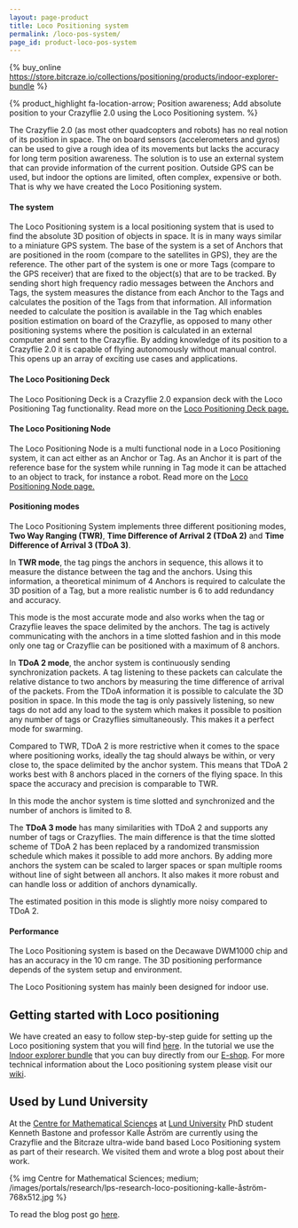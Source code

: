```yaml
---
layout: page-product
title: Loco Positioning system
permalink: /loco-pos-system/
page_id: product-loco-pos-system
---
```


{% buy_online https://store.bitcraze.io/collections/positioning/products/indoor-explorer-bundle %}

{% product_highlight
fa-location-arrow;
Position awareness;
Add absolute position to your Crazyflie 2.0 using the Loco Positioning system.
%}

The Crazyflie 2.0 (as most other quadcopters and robots) has no real notion of
its position in space. The on board sensors (accelerometers and gyros) can be
used to give a rough idea of its movements but lacks the accuracy for long term
position awareness. The solution is to use an external system that can provide
information of the current position. Outside GPS can be used, but indoor the
options are limited, often complex, expensive or both. That is why we have
created the Loco Positioning system.

#### The system

The Loco Positioning system is a local positioning system that is used to find
the absolute 3D position of objects in space. It is in many ways similar to a
miniature GPS system.
The base of the system is a set of Anchors that are positioned in the room
(compare to the satellites in GPS), they are the reference. The other part of
the system is one or more Tags (compare to the GPS receiver) that are fixed to the
object(s) that are to be tracked. By sending short high frequency radio
messages between the Anchors and Tags, the system measures the distance from
each Anchor to the Tags and calculates the position of the Tags from that
information.
All information needed to calculate the position is available in the Tag which 
enables position estimation on board of the Crazyflie, as opposed to many other
positioning systems where the position is calculated in an external computer
and sent to the Crazyflie.
By adding knowledge of its position to a Crazyflie 2.0 it is capable of flying
autonomously without manual control. This opens up an array of exciting use
cases and applications.

#### The Loco Positioning Deck

The Loco Positioning Deck is a Crazyflie 2.0 expansion deck with the Loco
Positioning Tag functionality. Read more on the [Loco Positioning Deck page.](/loco-pos-deck/)

#### The Loco Positioning Node

The Loco Positioning Node is a multi functional node in a Loco Positioning system,
it can act either as an Anchor or Tag. As an Anchor it is part of the reference base for
the system while running in Tag mode it can be attached to an object to track,
for instance a robot. Read more on the [Loco Positioning Node page.](/loco-pos-node/)

#### Positioning modes

The Loco Positioning System implements three different positioning modes, **Two Way Ranging (TWR)**, **Time Difference of Arrival 2 (TDoA 2)** and **Time Difference of Arrival 3 (TDoA 3)**.

In **TWR mode**, the tag pings the anchors in sequence, this allows it to measure the distance between the tag and the anchors.
Using this information, a theoretical minimum of 4 Anchors is required to calculate the 3D position of a Tag, but a more realistic number 
is 6 to add redundancy and accuracy.

This mode is the most accurate mode and also works when the tag or Crazyflie leaves the space delimited by the anchors.
The tag is actively communicating with the anchors in a time slotted fashion and in this mode only one tag or Crazyflie 
can be positioned with a maximum of 8 anchors. 

In **TDoA 2 mode**, the anchor system is continuously sending synchronization packets.
A tag listening to these packets can calculate the relative distance to two anchors by measuring the time difference of arrival of the packets.
From the TDoA information it is possible to calculate the 3D position in space.
In this mode the tag is only passively listening, so new tags do not add any load to the system which 
makes it possible to position any number of tags or Crazyflies simultaneously. This makes it a perfect mode for swarming.

Compared to TWR, TDoA 2 is more restrictive when it comes to the space where positioning works, 
ideally the tag should always be within, or very close to, the space delimited by the anchor system.
This means that TDoA 2 works best with 8 anchors placed in the corners of the flying space.
In this space the accuracy and precision is comparable to TWR. 

In this mode the anchor system is time slotted and synchronized and the number of anchors is limited to 8.

The **TDoA 3 mode** has many similarities with TDoA 2 and supports any number of tags or 
Crazyflies. The main difference is that the time slotted scheme of TDoA 2 has been 
replaced by a randomized transmission schedule which makes it possible to add more anchors.
By adding more anchors the system can be scaled to larger spaces or span multiple
rooms without line of sight between all anchors. It also makes it more robust and can
handle loss or addition of anchors dynamically. 

The estimated position in this mode is slightly more noisy compared to TDoA 2. 

#### Performance

The Loco Positioning system is based on the Decawave DWM1000 chip and has an accuracy in the 10 cm range.
The 3D positioning performance depends of the system setup and environment.

The Loco Positioning system has mainly been designed for indoor use.

## Getting started with Loco positioning

We have created an easy to follow step-by-step guide for setting up the Loco positioning system that you will find [here](/getting-started-with-the-loco-positioning-system/). In the tutorial we use the [Indoor explorer bundle](https://store.bitcraze.io/collections/bundles/products/indoor-explorer-bundle) that you can buy directly from our [E-shop](https://store.bitcraze.io/). For more technical information about the Loco positioning system please visit our [wiki](https://wiki.bitcraze.io/doc:lps:index).

## Used by Lund University

At the [Centre for Mathematical Sciences](http://www.maths.lu.se/english) at [Lund University](https://www.lth.se/english)
PhD student Kenneth Bastone and professor Kalle Åström are currently using the
Crazyflie and the Bitcraze ultra-wide band based Loco Positioning system as part
of their research. We visited them and wrote a blog post about their work.

{% img Centre for Mathematical Sciences; medium; /images/portals/research/lps-research-loco-positioning-kalle-åström-768x512.jpg %}

To read the blog post go [here](https://www.bitcraze.io/2016/06/loco-positioning-in-lth-math-department/).
